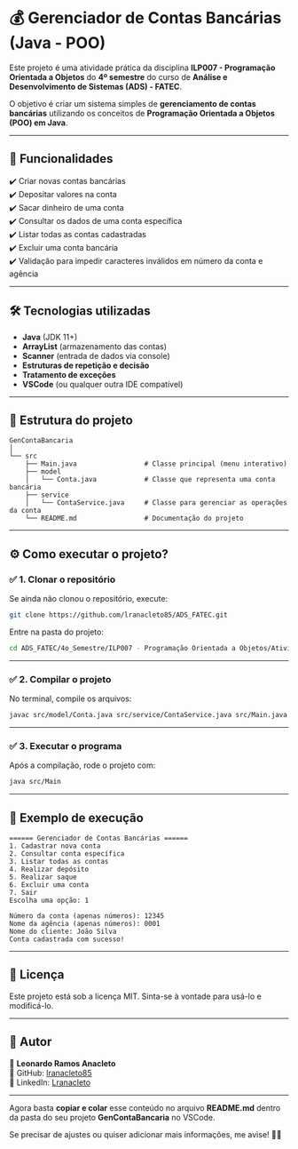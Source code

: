 # 💰 Gerenciador de Contas Bancárias (Java - POO)

Este projeto é uma atividade prática da disciplina **ILP007 - Programação Orientada a Objetos** do **4º semestre** do curso de **Análise e Desenvolvimento de Sistemas (ADS) - FATEC**.  

O objetivo é criar um sistema simples de **gerenciamento de contas bancárias** utilizando os conceitos de **Programação Orientada a Objetos (POO) em Java**.

---

## 🚀 **Funcionalidades**
✔️ Criar novas contas bancárias  
✔️ Depositar valores na conta  
✔️ Sacar dinheiro de uma conta  
✔️ Consultar os dados de uma conta específica  
✔️ Listar todas as contas cadastradas  
✔️ Excluir uma conta bancária  
✔️ Validação para impedir caracteres inválidos em número da conta e agência  

---

## 🛠 **Tecnologias utilizadas**
- **Java** (JDK 11+)
- **ArrayList** (armazenamento das contas)
- **Scanner** (entrada de dados via console)
- **Estruturas de repetição e decisão**
- **Tratamento de exceções**
- **VSCode** (ou qualquer outra IDE compatível)

---

## 📂 **Estrutura do projeto**
```
GenContaBancaria
│
└── src
    ├── Main.java                 # Classe principal (menu interativo)
    ├── model
    │   └── Conta.java            # Classe que representa uma conta bancária
    ├── service
    │   └── ContaService.java     # Classe para gerenciar as operações da conta
    └── README.md                 # Documentação do projeto
```

---

## ⚙️ **Como executar o projeto?**

### ✅ **1. Clonar o repositório**
Se ainda não clonou o repositório, execute:

```bash
git clone https://github.com/lranacleto85/ADS_FATEC.git
```

Entre na pasta do projeto:

```bash
cd ADS_FATEC/4o_Semestre/ILP007 - Programação Orientada a Objetos/Atividade_1/GenContaBancaria
```

---

### ✅ **2. Compilar o projeto**
No terminal, compile os arquivos:

```bash
javac src/model/Conta.java src/service/ContaService.java src/Main.java
```

---

### ✅ **3. Executar o programa**
Após a compilação, rode o projeto com:

```bash
java src/Main
```

---

## 📌 **Exemplo de execução**
```
====== Gerenciador de Contas Bancárias ======
1. Cadastrar nova conta
2. Consultar conta específica
3. Listar todas as contas
4. Realizar depósito
5. Realizar saque
6. Excluir uma conta
7. Sair
Escolha uma opção: 1

Número da conta (apenas números): 12345
Nome da agência (apenas números): 0001
Nome do cliente: João Silva
Conta cadastrada com sucesso!
```

---

## 📜 **Licença**
Este projeto está sob a licença MIT. Sinta-se à vontade para usá-lo e modificá-lo.

---

## 📌 **Autor**
👤 **Leonardo Ramos Anacleto**  
📌 GitHub: [lranacleto85](https://github.com/lranacleto85)  
📌 LinkedIn: [Lranacleto](https://www.linkedin.com/in/lranacleto/)  

---

Agora basta **copiar e colar** esse conteúdo no arquivo **README.md** dentro da pasta do seu projeto **GenContaBancaria** no VSCode.

Se precisar de ajustes ou quiser adicionar mais informações, me avise! 🚀😊
